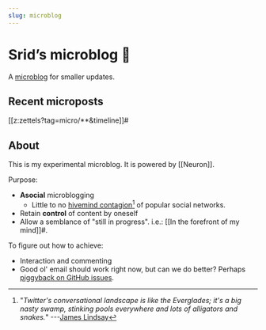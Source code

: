 ```yaml
---
slug: microblog
---
```


# Srid’s microblog 🐜

A [microblog](https://en.wikipedia.org/wiki/Microblogging) for smaller updates.

## Recent microposts

[[z:zettels?tag=micro/**&timeline]]#

## About 

This is my experimental microblog. It is powered by [[Neuron]].

Purpose:
- **Asocial** microblogging
    - Little to no [hivemind contagion](https://www.pnas.org/content/111/24/8788)[^swamp] of popular social networks.
- Retain **control** of content by oneself
- Allow a semblance of "still in progress". i.e.: [[In the forefront of my mind]]#.

To figure out how to achieve:
- Interaction and commenting
- Good ol' email should work right now, but can we do better? Perhaps [piggyback on GitHub issues](https://utteranc.es/).

[^swamp]: "*Twitter's conversational landscape is like the Everglades; it's a big nasty swamp, stinking pools everywhere and lots of alligators and snakes.*" ---[James Lindsay](https://www.youtube.com/watch?v=sAoguiwEHJg&feature=youtu.be) 

